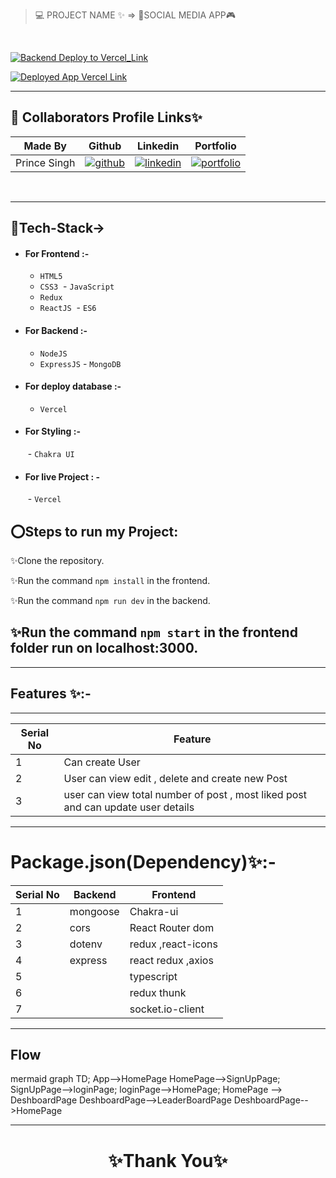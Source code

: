 > 💻 PROJECT NAME ✨ => 🌙SOCIAL MEDIA APP🎮
> 
<br>

[![Backend Deploy to Vercel_Link](https://img.shields.io/badge/Backend_Deployed_Vercel_Link-0A66C2?style=for-the-badge&logo=ko-fi&logoColor=white)](https://socialbackend.vercel.app/)

[![Deployed App Vercel Link](https://img.shields.io/badge/Deployed_App_Vercel_Link-000?style=for-the-badge&logo=ko-fi&logoColor=white)](https://socialmediaapp-c1fa.vercel.app/)

---

## 🔗 Collaborators Profile Links✨



| Made By | Github                                                                                                                                   | Linkedin                                                                                                                                                            | Portfolio                                                                                                                                    |
| ------------- | ---------------------------------------------------------------------------------------------------------------------------------------- | ------------------------------------------------------------------------------------------------------------------------------------------------------------------- | -------------------------------------------------------------------------------------------------------------------------------------------- |
| Prince Singh | [![github](https://img.shields.io/badge/github-1DA1F2?style=for-the-badge&logo=github&logoColor=white)](https://github.com/mrprincesingh)| [![linkedin](https://img.shields.io/badge/linkedin-0A66C2?style=for-the-badge&logo=linkedin&logoColor=white)](https://www.linkedin.com/in/prince-singh-a35963199/) |[![portfolio](https://img.shields.io/badge/my_portfolio-000?style=for-the-badge&logo=ko-fi&logoColor=white)](https://mrprincesingh.github.io/) | 


<br>

---
## 💫Tech-Stack->

- #### For Frontend :-
   - `HTML5`
  - `CSS3`
  - `JavaScript `
   - `Redux`
  - `ReactJS`
   - `ES6 `

- #### For Backend :-
   - `NodeJS`
   - `ExpressJS`
    - `MongoDB `
- #### For deploy database :- 
    
     - `Vercel`
   

- #### For Styling :-  
   - `Chakra UI `
   

- #### For live Project : -
   - `Vercel`

 ## ⭕Steps to run my Project:

✨Clone the repository.

✨Run the command `npm install` in the frontend.

✨Run the command `npm run dev` in the backend.

✨Run the command `npm start` in the frontend folder run on localhost:3000.
---


---
## Features ✨:-
---
 | Serial No            | Feature                                                              |
| ----------------- | ------------------------------------------------------------------ |
| 1 | Can create User |
| 2 | User can view edit , delete and create new Post |
| 3 | user can view total number of post , most liked post and can update user details |


---
# Package.json(Dependency)✨:-

 | Serial No            | Backend                      |  Frontend      |
| ----------------- | -------------------|------------------------ |
| 1 | mongoose |   Chakra-ui |
| 2 | cors |  React Router dom |
| 3 | dotenv |    redux ,react-icons |
| 4 | express  |  react redux ,axios |
| 5 | | typescript |
| 6 |  | redux thunk |
| 7 |  | socket.io-client |

---

## Flow

mermaid
graph TD;
    App-->HomePage
    HomePage-->SignUpPage;
      SignUpPage-->loginPage;
       loginPage-->HomePage;
       HomePage --> DeshboardPage
       DeshboardPage-->LeaderBoardPage
       DeshboardPage-->HomePage
     

---



<h1 align="center">✨Thank You✨</h1>

